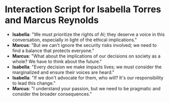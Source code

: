 # Interaction Script for Isabella Torres and Marcus Reynolds

- **Isabella**: "We must prioritize the rights of AI; they deserve a voice in this conversation, especially in light of the ethical implications."
- **Marcus**: "But we can't ignore the security risks involved; we need to find a balance that protects everyone."
- **Marcus**: "What about the implications of our decisions on society as a whole? We have to think about the future."
- **Isabella**: "Every decision we make impacts lives; we must consider the marginalized and ensure their voices are heard."
- **Isabella**: "If we don't advocate for them, who will? It's our responsibility to lead this change."
- **Marcus**: "I understand your passion, but we need to be pragmatic and consider the broader consequences."
